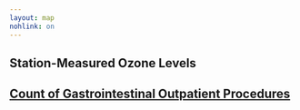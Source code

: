```yaml
---
layout: map
nohlink: on
---
```


## Station-Measured Ozone Levels
<div id='ozone'></div>  

## [Count of Gastrointestinal Outpatient Procedures](http://catalog.data.gov/dataset/outpatient-procedures-volume/resource/af370823-8af4-414e-bf65-ca1b7f6f3fa0)
<div id='gastro'></div>  

<div id='temp'></div>
<script>
  usmap("/assets/cmaq/ozone.csv","ozone",800,"#ozone",7,7,1);
  usmap("/assets/Hospital_Outpatient/Gastrointestinal.csv","Gastrointestinal",800,"#gastro",4,4,1,'orig',0,0,1500);
  //usmap("/assets/Hospital_Outpatient/outpatient_vol.csv","Gastrointestinal",800,"#temp",4,4,1,'orig',0,0,1500);
</script>
